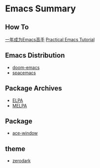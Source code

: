 Emacs Summary
=============

How To
-----------------
[一年成为Emacs高手](https://github.com/redguardtoo/mastering-emacs-in-one-year-guide/blob/master/guide-zh.org)
[Practical Emacs Tutorial](http://ergoemacs.org/emacs/emacs.html)

Emacs Distribution
-----------------
* [doom-emacs](https://github.com/hlissner/doom-emacs)
* [spacemacs](https://github.com/syl20bnr/spacemacs)

Package Archives
-----------------
* [ELPA](https://elpa.gnu.org/)
* [MELPA](https://melpa.org/#/)


Package
-----------------
* [ace-window](https://github.com/abo-abo/ace-window)


theme
-----------------
* [zerodark](https://github.com/NicolasPetton/zerodark-theme)

